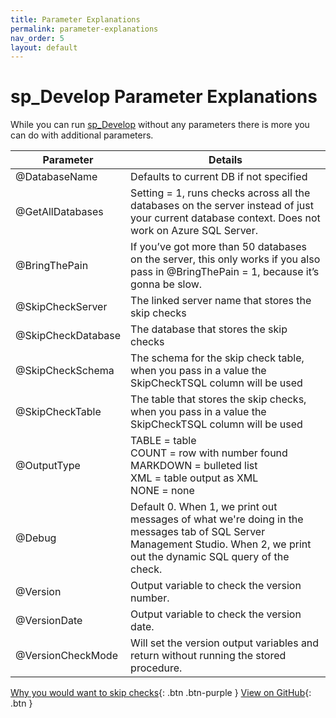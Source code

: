 ```yaml
---
title: Parameter Explanations
permalink: parameter-explanations
nav_order: 5
layout: default
---
```


# sp_Develop Parameter Explanations

While you can run [sp_Develop](https://raw.githubusercontent.com/EmergentSoftware/SQL-Server-Development-Assessment/master/sp_Develop.sql) without any parameters there is more you can do with additional parameters.

|Parameter|Details|
|--|--|
|@DatabaseName|Defaults to current DB if not specified|
|@GetAllDatabases|Setting = 1, runs checks across all the databases on the server instead of just your current database context. Does not work on Azure SQL Server.|
|@BringThePain |If you’ve got more than 50 databases on the server, this only works if you also pass in @BringThePain = 1, because it’s gonna be slow.|
|@SkipCheckServer|The linked server name that stores the skip checks|
|@SkipCheckDatabase|The database that stores the skip checks|
|@SkipCheckSchema|The schema for the skip check table, when you pass in a value the SkipCheckTSQL column will be used|
|@SkipCheckTable|The table that stores the skip checks, when you pass in a value the SkipCheckTSQL column will be used|
|@OutputType|TABLE = table<br/>COUNT = row with number found<br/>MARKDOWN = bulleted list<br/>XML = table output as XML<br/>NONE = none|
|@Debug|Default 0. When 1, we print out messages of what we're doing in the messages tab of SQL Server Management Studio. When 2, we print out the dynamic SQL query of the check.|
|@Version|Output variable to check the version number.|
|@VersionDate|Output variable to check the version date.|
|@VersionCheckMode|Will set the version output variables and return without running the stored procedure.|

[Why you would want to skip checks](how-to-skip-checks){: .btn .btn-purple }
[View on GitHub](https://github.com/EmergentSoftware/SQL-Server-Development-Assessment){: .btn }
